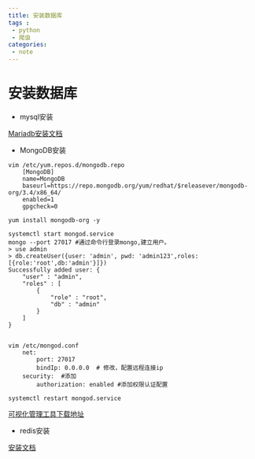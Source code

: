 ```yaml
---
title: 安装数据库
tags :
 - python
 - 爬虫
categories:
 - note
---
```


# 安装数据库

* mysql安装

[Mariadb安装文档](https://github.com/fushisanlang/own_note/blob/master/linux/%E6%9C%8D%E5%8A%A1%E5%AE%89%E8%A3%85%E9%85%8D%E7%BD%AE/Mariadb%20%E6%95%B0%E6%8D%AE%E5%BA%93%E5%AE%89%E8%A3%85.md)



* MongoDB安装

```shell
vim /etc/yum.repos.d/mongodb.repo
	[MongoDB]
	name=MongoDB
	baseurl=https://repo.mongodb.org/yum/redhat/$releasever/mongodb-org/3.4/x86_64/
	enabled=1
	gpgcheck=0
	
yum install mongodb-org -y

systemctl start mongod.service
mongo --port 27017 #通过命令行登录mongo,建立用户。
> use admin
> db.createUser({user: 'admin', pwd: 'admin123',roles:[{role:'root',db:'admin'}]})
Successfully added user: {
	"user" : "admin",
	"roles" : [
		{
			"role" : "root",
			"db" : "admin"
		}
	]
}


vim /etc/mongod.conf
	net:
  		port: 27017
  		bindIp: 0.0.0.0  # 修改，配置远程连接ip
	security:  #添加
  		authorization: enabled #添加权限认证配置
  		
systemctl restart mongod.service
```

[可视化管理工具下载地址](https://robomongo.org/download)


<!--more-->
* redis安装

[安装文档](https://github.com/fushisanlang/own_note/blob/9d065549b119bd7d0ba6388e1452d82fc8fce55b/linux/%E6%9C%8D%E5%8A%A1%E5%AE%89%E8%A3%85%E9%85%8D%E7%BD%AE/redis%E5%AE%89%E8%A3%85%E4%B8%8E%E9%85%8D%E7%BD%AE.md)


